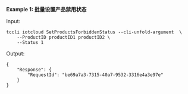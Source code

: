 **Example 1: 批量设置产品禁用状态**



Input: 

```
tccli iotcloud SetProductsForbiddenStatus --cli-unfold-argument  \
    --ProductID productID1 productID2 \
    --Status 1
```

Output: 
```
{
    "Response": {
        "RequestId": "be69a7a3-7315-40a7-9532-3316e4a3e97e"
    }
}
```

